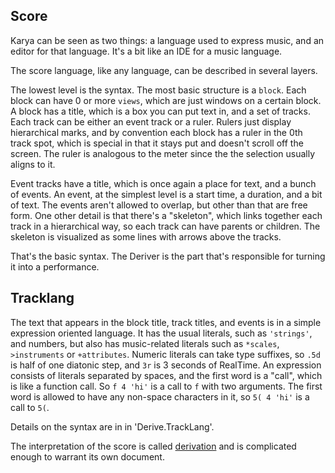 ## Score

Karya can be seen as two things: a language used to express music, and an
editor for that language.  It's a bit like an IDE for a music language.

The score language, like any language, can be described in several layers.

The lowest level is the syntax.  The most basic structure is a `block`.
Each block can have 0 or more `views`, which are just windows on a certain
block.  A block has a title, which is a box you can put text in, and a set of
tracks.  Each track can be either an event track or a ruler.  Rulers just
display hierarchical marks, and by convention each block has a ruler in the
0th track spot, which is special in that it stays put and doesn't scroll off
the screen.  The ruler is analogous to the meter since the the selection
usually aligns to it.

Event tracks have a title, which is once again a place for text, and a bunch
of events.  An event, at the simplest level is a start time, a duration, and a
bit of text.  The events aren't allowed to overlap, but other than that are
free form.  One other detail is that there's a "skeleton", which links together
each track in a hierarchical way, so each track can have parents or children.
The skeleton is visualized as some lines with arrows above the tracks.

That's the basic syntax.  The Deriver is the part that's responsible for
turning it into a performance.

## Tracklang

The text that appears in the block title, track titles, and events is in a
simple expression oriented language.  It has the usual literals, such as
`'strings'`, and numbers, but also has music-related literals such as
`*scales`, `>instruments` or `+attributes`.  Numeric literals can take type
suffixes, so `.5d` is half of one diatonic step, and `3r` is 3 seconds of
RealTime.  An expression consists of literals separated by spaces, and the
first word is a "call", which is like a function call.  So `f 4 'hi'` is a
call to `f` with two arguments.  The first word is allowed to have any
non-space characters in it, so `5( 4 'hi'` is a call to `5(`.

Details on the syntax are in in 'Derive.TrackLang'.

The interpretation of the score is called [derivation](derivation.html) and is
complicated enough to warrant its own document.
